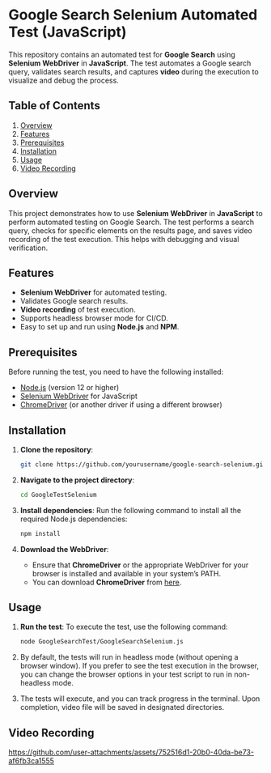 # Google Search Selenium Automated Test (JavaScript)

This repository contains an automated test for **Google Search** using **Selenium WebDriver** in **JavaScript**. The test automates a Google search query, validates search results, and captures **video** during the execution to visualize and debug the process.

## Table of Contents
1. [Overview](#overview)
2. [Features](#features)
3. [Prerequisites](#prerequisites)
4. [Installation](#installation)
5. [Usage](#usage)
6. [Video Recording](#video-recording)

## Overview
This project demonstrates how to use **Selenium WebDriver** in **JavaScript** to perform automated testing on Google Search. The test performs a search query, checks for specific elements on the results page, and saves video recording of the test execution. This helps with debugging and visual verification.

## Features
- **Selenium WebDriver** for automated testing.
- Validates Google search results.
- **Video recording** of test execution.
- Supports headless browser mode for CI/CD.
- Easy to set up and run using **Node.js** and **NPM**.

## Prerequisites
Before running the test, you need to have the following installed:

- [Node.js](https://nodejs.org/) (version 12 or higher)
- [Selenium WebDriver](https://www.selenium.dev/documentation/en/webdriver/) for JavaScript
- [ChromeDriver](https://www.npmjs.com/package/selenium-webdriver/) (or another driver if using a different browser)

## Installation

1. **Clone the repository**:
   ```bash
   git clone https://github.com/yourusername/google-search-selenium.git
   ```

2. **Navigate to the project directory**:
   ```bash
   cd GoogleTestSelenium
   ```

3. **Install dependencies**:
   Run the following command to install all the required Node.js dependencies:
   ```bash
   npm install
   ```

4. **Download the WebDriver**:
   - Ensure that **ChromeDriver** or the appropriate WebDriver for your browser is installed and available in your system’s PATH.
   - You can download **ChromeDriver** from [here](https://www.npmjs.com/package/selenium-webdriver/).

## Usage

1. **Run the test**:
   To execute the test, use the following command:
   ```bash
   node GoogleSearchTest/GoogleSearchSelenium.js
   ```

2. By default, the tests will run in headless mode (without opening a browser window). If you prefer to see the test execution in the browser, you can change the browser options in your test script to run in non-headless mode.

3. The tests will execute, and you can track progress in the terminal. Upon completion, video file will be saved in designated directories.

## Video Recording

https://github.com/user-attachments/assets/752516d1-20b0-40da-be73-af6fb3ca1555




